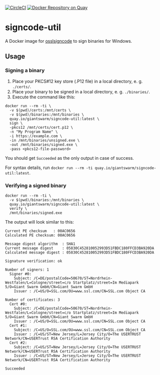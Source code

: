 [![CircleCI](https://circleci.com/gh/giantswarm/signcode-util.svg?style=shield)](https://circleci.com/gh/giantswarm/signcode-util)
[![Docker Repository on Quay](https://quay.io/repository/giantswarm/signcode-util/status "Docker Repository on Quay")](https://quay.io/repository/giantswarm/signcode-util)

# signcode-util

A Docker image for [osslsigncode](https://github.com/mtrojnar/osslsigncode) to sign binaries for Windows.

## Usage

### Signing a binary

1. Place your PKCS#12 key store (.P12 file) in a local directory, e. g. `./certs/`.
2. Place your binary to be signed in a local directory, e. g. `./binaries/`.
3. Execute the command like this:

```nohighlight
docker run --rm -ti \
  -v $(pwd)/certs:/mnt/certs \
  -v $(pwd)/binaries:/mnt/binaries \
  quay.io/giantswarm/signcode-util:latest \
  sign \
  -pkcs12 /mnt/certs/cert.p12 \
  -n "My Program Name" \
  -i https://example.com \
  -in /mnt/binaries/unsigned.exe \
  -out /mnt/binaries/signed.exe \
  -pass <pkcs12-file-password>
```

You should get `Succeeded` as the only output in case of success.

For syntax details, run `docker run --rm -ti quay.io/giantswarm/signcode-util:latest`.

### Verifying a signed binary

```nohighlight
docker run --rm -ti \
  -v $(pwd)/binaries:/mnt/binaries \
  quay.io/giantswarm/signcode-util:latest \
  verify \
  /mnt/binaries/signed.exe
```

The output will look similar to this:

```nohighlight
Current PE checksum   : 00AC0656
Calculated PE checksum: 00AC0656

Message digest algorithm  : SHA1
Current message digest    : 05830C452810052993D51FBDC180FFCD3BA920DA
Calculated message digest : 05830C452810052993D51FBDC180FFCD3BA920DA

Signature verification: ok

Number of signers: 1
  Signer #0:
    Subject: /C=DE/postalCode=50670/ST=Nordrhein-Westfalen/L=Cologne/street=c/o Startplatz/street=Im Mediapark 5/O=Giant Swarm GmbH/CN=Giant Swarm GmbH
    Issuer : /C=US/O=SSL.com/OU=www.ssl.com/CN=SSL.com Object CA

Number of certificates: 3
  Cert #0:
    Subject: /C=DE/postalCode=50670/ST=Nordrhein-Westfalen/L=Cologne/street=c/o Startplatz/street=Im Mediapark 5/O=Giant Swarm GmbH/CN=Giant Swarm GmbH
    Issuer : /C=US/O=SSL.com/OU=www.ssl.com/CN=SSL.com Object CA
  Cert #1:
    Subject: /C=US/O=SSL.com/OU=www.ssl.com/CN=SSL.com Object CA
    Issuer : /C=US/ST=New Jersey/L=Jersey City/O=The USERTRUST Network/CN=USERTrust RSA Certification Authority
  Cert #2:
    Subject: /C=US/ST=New Jersey/L=Jersey City/O=The USERTRUST Network/CN=USERTrust RSA Certification Authority
    Issuer : /C=US/ST=New Jersey/L=Jersey City/O=The USERTRUST Network/CN=USERTrust RSA Certification Authority

Succeeded
```
